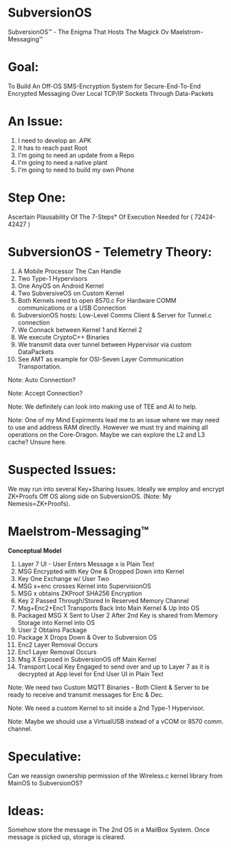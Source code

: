 # SubversionOS
SubversionOS™ - The Enigma That Hosts The Magick Ov Maelstrom-Messaging™

# Goal:
To Build An Off-OS SMS-Encryption System for Secure-End-To-End Encrypted Messaging Over Local TCP/IP Sockets Through Data-Packets

# An Issue:
1. I need to develop an .APK
2. It has to reach past Root
3. I'm going to need an update from a Repo
4. I'm going to need a native plant
5. I'm going to need to build my own Phone

# Step One:
Ascertain Plausability Of The 7-Steps* Of Execution Needed for ( 72424-42427 )

# SubversionOS - Telemetry Theory:
1. A Mobile Processor The Can Handle
3. Two Type-1 Hypervisors
4. One AnyOS on Android Kernel
5. Two SubversiveOS on Custom Kernel
6. Both Kernels need to open 8570.c For Hardware COMM communications or a USB Connection
7. SubversionOS hosts: Low-Level Comms Client & Server for Tunnel.c connection
8. We Connack between Kernel 1 and Kernel 2
9. We execute CryptoC++ Binaries
10. We transmit data over tunnel between Hypervisor via custom DataPackets
11. See AMT as example for OSI-Seven Layer Communication Transportation.

Note: Auto Connection?

Note: Accept Connection?

Note: We definitely can look into making use of TEE and AI to help.

Note: One of my Mind Expirments lead me to an issue where we may need to use and address RAM directly. However we must try and maining all operations on the Core-Dragon. Maybe we can explore the L2 and L3 cache? Unsure here.


# Suspected Issues:
We may run into several Key+Sharing Issues. Ideally we employ and encrypt ZK+Proofs Off OS along side on SubversionOS. (Note: My Nemesis=ZK+Proofs).

# Maelstrom-Messaging™
**Conceptual Model**
1. Layer 7 UI - User Enters Message x is Plain Text
2. MSG Encrypted with Key One & Dropped Down into Kernel
3. Key One Exchange w/ User Two
4. MSG x+enc crosses Kernel into SupervisionOS
5. MSG x obtains ZKProof SHA256 Encryption
6. Key 2 Passed Through/Stored In Reserved Memory Channel
7. Msg+Enc2+Enc1 Transports Back Into Main Kernel & Up Into OS
8. Packaged MSG X Sent to User 2 After 2nd Key is shared from Memory Storage into Kernel into OS
9. User 2 Obtains Package
10. Package X Drops Down & Over to Subversion OS
11. Enc2 Layer Removal Occurs
12. Enc1 Layer Removal Occurs
13. Msg X Exposed in SubversionOS off Main Kernel
14. Transport Local Key Engaged to send over and up to Layer 7 as it is decrypted at App level for End User UI in Plain Text

Note: We need two Custom MQTT Binaries - Both Client & Server to be ready to receive and transmit messages for Enc & Dec.

Note: We need a custom Kernel to sit inside a 2nd Type-1 Hypervisor.

Note: Maybe we should use a VirtualUSB instead of a vCOM or 8570 comm. channel.

# Speculative:
Can we reassign ownership permission of the Wireless.c kernel library from MainOS to SubversionOS?

# Ideas:
Somehow store the message in The 2nd OS in a MailBox System. Once message is picked up, storage is cleared.
